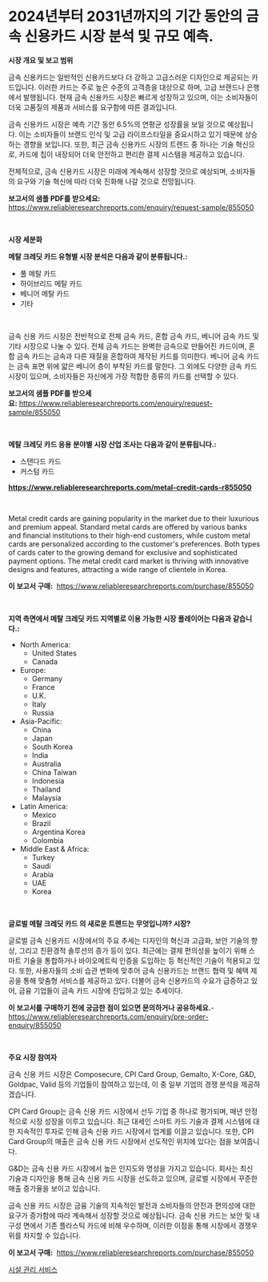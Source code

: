 <p><h1>2024년부터 2031년까지의 기간 동안의 금속 신용카드 시장 분석 및 규모 예측.</h1></p><p><strong>시장 개요 및 보고 범위</strong></p>
<p><p>금속 신용카드는 일반적인 신용카드보다 더 강하고 고급스러운 디자인으로 제공되는 카드입니다. 이러한 카드는 주로 높은 수준의 고객층을 대상으로 하며, 고급 브랜드나 은행에서 발행됩니다. 현재 금속 신용카드 시장은 빠르게 성장하고 있으며, 이는 소비자들이 더욱 고품질의 제품과 서비스를 요구함에 따른 결과입니다.</p><p>금속 신용카드 시장은 예측 기간 동안 6.5%의 연평균 성장률을 보일 것으로 예상됩니다. 이는 소비자들이 브랜드 인식 및 고급 라이프스타일을 중요시하고 있기 때문에 상승하는 경향을 보입니다. 또한, 최근 금속 신용카드 시장의 트렌드 중 하나는 기술 혁신으로, 카드에 칩이 내장되어 더욱 안전하고 편리한 결제 시스템을 제공하고 있습니다.</p><p>전체적으로, 금속 신용카드 시장은 미래에 계속해서 성장할 것으로 예상되며, 소비자들의 요구와 기술 혁신에 따라 더욱 진화해 나갈 것으로 전망됩니다.</p></p>
<p><strong>보고서의 샘플 PDF를 받으세요:</strong> <a href="https://www.reliableresearchreports.com/enquiry/request-sample/855050">https://www.reliableresearchreports.com/enquiry/request-sample/855050</a></p>
<p>&nbsp;</p>
<p><strong>시장 세분화</strong></p>
<p><strong>메탈 크레딧 카드 유형별 시장 분석은 다음과 같이 분류됩니다.:</strong></p>
<p><ul><li>풀 메탈 카드</li><li>하이브리드 메탈 카드</li><li>베니어 메탈 카드</li><li>기타</li></ul></p>
<p>&nbsp;</p>
<p><p>금속 신용 카드 시장은 전반적으로 전체 금속 카드, 혼합 금속 카드, 베니어 금속 카드 및 기타 시장으로 나눌 수 있다. 전체 금속 카드는 완벽한 금속으로 만들어진 카드이며, 혼합 금속 카드는 금속과 다른 재질을 혼합하여 제작된 카드를 의미한다. 베니어 금속 카드는 금속 표면 위에 얇은 베니어 층이 부착된 카드를 말한다. 그 외에도 다양한 금속 카드 시장이 있으며, 소비자들은 자신에게 가장 적합한 종류의 카드를 선택할 수 있다.</p></p>
<p><strong>보고서의 샘플 PDF를 받으세요:</strong>&nbsp;<a href="https://www.reliableresearchreports.com/enquiry/request-sample/855050">https://www.reliableresearchreports.com/enquiry/request-sample/855050</a></p>
<p>&nbsp;</p>
<p><strong> 메탈 크레딧 카드 응용 분야별 시장 산업 조사는 다음과 같이 분류됩니다.:</strong></p>
<p><ul><li>스탠다드 카드</li><li>커스텀 카드</li></ul></p>
<p><strong><a href="https://www.reliableresearchreports.com/metal-credit-cards-r855050">https://www.reliableresearchreports.com/metal-credit-cards-r855050</a></strong></p>
<p>&nbsp;</p>
<p><p>Metal credit cards are gaining popularity in the market due to their luxurious and premium appeal. Standard metal cards are offered by various banks and financial institutions to their high-end customers, while custom metal cards are personalized according to the customer's preferences. Both types of cards cater to the growing demand for exclusive and sophisticated payment options. The metal credit card market is thriving with innovative designs and features, attracting a wide range of clientele in Korea.</p></p>
<p><strong>이 보고서 구매:</strong>&nbsp; <a href="https://www.reliableresearchreports.com/purchase/855050">https://www.reliableresearchreports.com/purchase/855050</a></p>
<p>&nbsp;</p>
<p><strong>지역 측면에서 메탈 크레딧 카드 지역별로 이용 가능한 시장 플레이어는 다음과 같습니다.:</strong></p>
<p><ul>
    <li>
        North America:
        <ul>
            <li>United States</li>
            <li>Canada</li>
        </ul>
    </li>
    <li>
        Europe:
        <ul>
            <li>Germany</li>
            <li>France</li>
            <li>U.K.</li>
            <li>Italy</li>
            <li>Russia</li>
        </ul>
    </li>
    <li>
        Asia-Pacific:
        <ul>
            <li>China</li>
            <li>Japan</li>
            <li>South Korea</li>
            <li>India</li>
            <li>Australia</li>
            <li>China Taiwan</li>
            <li>Indonesia</li>
            <li>Thailand</li>
            <li>Malaysia</li>
        </ul>
    </li>
    <li>
        Latin America:
        <ul>
            <li>Mexico</li>
            <li>Brazil</li>
            <li>Argentina Korea</li>
            <li>Colombia</li>
        </ul>
    </li>
    <li>
        Middle East & Africa:
        <ul>
            <li>Turkey</li>
            <li>Saudi</li>
            <li>Arabia</li>
            <li>UAE</li>
            <li>Korea</li>
        </ul>
    </li>
    </ul></p>
<p>&nbsp;</p>
<p><strong>글로벌 메탈 크레딧 카드 의 새로운 트렌드는 무엇입니까? 시장?</strong></p>
<p><p>글로벌 금속 신용카드 시장에서의 주요 추세는 디자인의 혁신과 고급화, 보안 기술의 향상, 그리고 친환경적 솔루션의 증가 등이 있다. 최근에는 결제 편의성을 높이기 위해 스마트 기술을 통합하거나 바이오메트릭 인증을 도입하는 등 혁신적인 기술이 적용되고 있다. 또한, 사용자들의 소비 습관 변화에 맞추어 금속 신용카드는 브랜드 협력 및 혜택 제공을 통해 맞춤형 서비스를 제공하고 있다. 더불어 금속 신용카드의 수요가 급증하고 있어, 금융 기업들이 금속 카드 시장에 진입하고 있는 추세이다.</p></p>
<p><strong>이 보고서를 구매하기 전에 궁금한 점이 있으면 문의하거나 공유하세요.</strong>- <a href="https://www.reliableresearchreports.com/enquiry/pre-order-enquiry/855050">https://www.reliableresearchreports.com/enquiry/pre-order-enquiry/855050</a></p>
<p>&nbsp;</p>
<p><strong>주요 시장 참여자</strong></p>
<p><p>금속 신용 카드 시장은 Composecure, CPI Card Group, Gemalto, X-Core, G&D, Goldpac, Valid 등의 기업들이 참여하고 있는데, 이 중 일부 기업의 경쟁 분석을 제공하겠습니다.</p><p>CPI Card Group는 금속 신용 카드 시장에서 선두 기업 중 하나로 평가되며, 매년 안정적으로 시장 성장을 이루고 있습니다. 최근 대세인 스마트 카드 기술과 결제 시스템에 대한 지속적인 투자로 인해 금속 신용 카드 시장에서 업계를 이끌고 있습니다. 또한, CPI Card Group의 매출은 금속 신용 카드 시장에서 선도적인 위치에 있다는 점을 보여줍니다.</p><p>G&D는 금속 신용 카드 시장에서 높은 인지도와 명성을 가지고 있습니다. 회사는 최신 기술과 디자인을 통해 금속 신용 카드 시장을 선도하고 있으며, 글로벌 시장에서 꾸준한 매출 증가율을 보이고 있습니다.</p><p>금속 신용 카드 시장은 금융 기술의 지속적인 발전과 소비자들의 안전과 편의성에 대한 요구가 증가함에 따라 계속해서 성장할 것으로 예상됩니다. 금속 신용 카드는 보안 및 내구성 면에서 기존 플라스틱 카드에 비해 우수하며, 이러한 이점을 통해 시장에서 경쟁우위를 차지할 수 있습니다.</p></p>
<p><strong>이 보고서 구매:</strong>&nbsp;&nbsp;<a href="https://www.reliableresearchreports.com/purchase/855050">https://www.reliableresearchreports.com/purchase/855050</a></p>
<p><p><a href="https://github.com/vsoq0zknh59/Market-Research-Report-List-1/blob/main/215998716700.md">시설 관리 서비스</a></p></p>